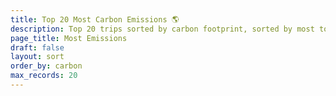 ```yaml
---
title: Top 20 Most Carbon Emissions 🌎
description: Top 20 trips sorted by carbon footprint, sorted by most to least
page_title: Most Emissions
draft: false
layout: sort
order_by: carbon
max_records: 20
---
```


